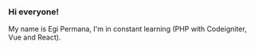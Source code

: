 ### Hi everyone!

My name is Egi Permana, I'm in constant learning (PHP with Codeigniter, Vue and React).
